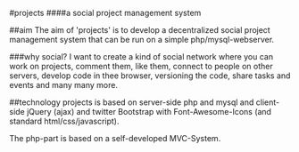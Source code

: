 #projects
####a social project management system

##aim
The aim of 'projects' is to develop a decentralized social project management system that can be run on a simple php/mysql-webserver.

###why social?
I want to create a kind of social network where you can work on projects, comment them, like them, connect to people on other servers, develop code in thee browser, versioning the code, share tasks and events and many many more.

##technology
projects is based on server-side php and mysql and client-side jQuery (ajax) and twitter Bootstrap with Font-Awesome-Icons (and standard html/css/javascript).

The php-part is based on a self-developed MVC-System.
